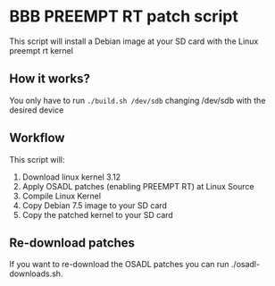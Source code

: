 BBB PREEMPT RT patch script
===========================

This script will install a Debian image at your SD card with the Linux preempt rt kernel

How it works?
-------------
You only have to run ```./build.sh /dev/sdb``` changing /dev/sdb with the desired device

Workflow
--------

This script will:

1. Download linux kernel 3.12
2. Apply OSADL patches (enabling PREEMPT RT) at Linux Source
3. Compile Linux Kernel
4. Copy Debian 7.5 image to your SD card
5. Copy the patched kernel to your SD card

Re-download patches
-------------------

If you want to re-download the OSADL patches you can run ./osadl-downloads.sh.